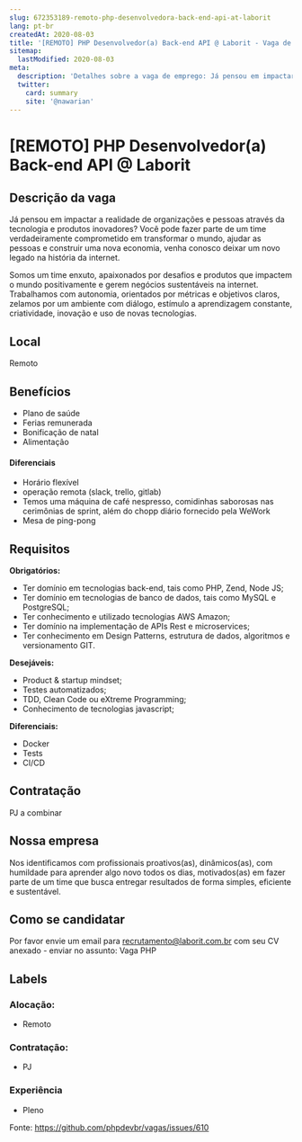 ```yaml
---
slug: 672353189-remoto-php-desenvolvedora-back-end-api-at-laborit
lang: pt-br
createdAt: 2020-08-03
title: '[REMOTO] PHP Desenvolvedor(a) Back-end API @ Laborit - Vaga de Emprego'
sitemap:
  lastModified: 2020-08-03
meta:
  description: 'Detalhes sobre a vaga de emprego: Já pensou em impactar a realidade de organizações e pessoas através da tecnologia e produtos inovadores? Você pode fazer parte de um time verdadeiramente comprometido em transformar o mundo, ajudar as pessoas e construir uma nova economia, venha conosco deixar um novo legado na história da internet. Somos um time enxuto, apaixonados por desafios e produtos que impactem o mundo positivamente e gerem negócios sustentáveis na internet. Trabalhamos com autonomia, orientados por métricas e objetivos claros, zelamos por um ambiente com diálogo, estímulo a aprendizagem constante, criatividade, inovação e uso de novas tecnologias.'
  twitter:
    card: summary
    site: '@nawarian'
---
```


# [REMOTO] PHP Desenvolvedor(a) Back-end API @ Laborit

## Descrição da vaga

Já pensou em impactar a realidade de organizações e pessoas através da tecnologia e produtos inovadores? Você pode fazer parte de um time verdadeiramente comprometido em transformar o mundo, ajudar as pessoas e construir uma nova economia, venha conosco deixar um novo legado na história da internet.

Somos um time enxuto, apaixonados por desafios e produtos que impactem o mundo positivamente e gerem negócios sustentáveis na internet. Trabalhamos com autonomia, orientados por métricas e objetivos claros, zelamos por um ambiente com diálogo, estímulo a aprendizagem constante, criatividade, inovação e uso de novas tecnologias.

## Local

Remoto

## Benefícios

- Plano de saúde
- Ferias remunerada
- Bonificação de natal
- Alimentação

#### Diferenciais

- Horário flexível
- operação remota (slack, trello, gitlab)
-  Temos uma máquina de café nespresso, comidinhas saborosas nas cerimônias de sprint, além do chopp diário fornecido pela WeWork
-  Mesa de ping-pong

## Requisitos

**Obrigatórios:**

- Ter domínio em tecnologias back-end, tais como PHP, Zend, Node JS;
- Ter domínio em tecnologias de banco de dados, tais como MySQL e PostgreSQL;
- Ter conhecimento e utilizado tecnologias AWS Amazon;
- Ter domínio na implementação de APIs Rest e microservices;
- Ter conhecimento em Design Patterns, estrutura de dados, algoritmos e versionamento GIT.

**Desejáveis:**

- Product & startup mindset;
- Testes automatizados;
- TDD, Clean Code ou eXtreme Programming;
- Conhecimento de tecnologias javascript;

**Diferenciais:**

- Docker
- Tests
- CI/CD

## Contratação

PJ a combinar

## Nossa empresa

Nos identificamos com profissionais proativos(as), dinâmicos(as), com humildade para aprender algo novo todos os dias, motivados(as) em fazer parte de um time que busca entregar resultados de forma simples, eficiente e sustentável.

## Como se candidatar

Por favor envie um email para recrutamento@laborit.com.br com seu CV anexado - enviar no assunto: Vaga PHP

## Labels

### Alocação:
- Remoto

### Contratação:
- PJ

### Experiência
- Pleno

Fonte: https://github.com/phpdevbr/vagas/issues/610